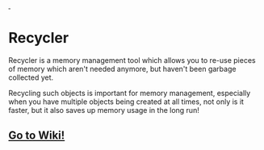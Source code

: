 <a href="https://github.com/LucasMZReal/Recycler/releases">
    <img alt="" src="https://img.shields.io/github/v/release/LucasMZReal/Recycler">
</a>
<a href="https://github.com/LucasMZReal/Recycler/releases">
    <img alt="" src="https://img.shields.io/github/downloads/LucasMZReal/Recycler/total">
</a>

# Recycler
Recycler is a memory management tool which allows you to re-use pieces of memory which aren't needed anymore, but haven't been garbage collected yet.

Recycling such objects is important for memory management, especially when you have multiple objects being created at all times,
not only is it faster, but it also saves up memory usage in the long run!

## [Go to Wiki!](https://github.com/LucasMZReal/Recycler/wiki)
